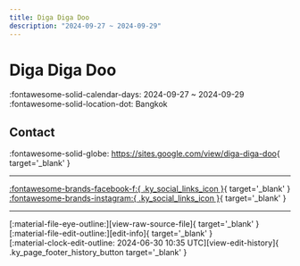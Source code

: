 ```yaml
---
title: Diga Diga Doo
description: "2024-09-27 ~ 2024-09-29"
---
```


# Diga Diga Doo 

:fontawesome-solid-calendar-days: 2024-09-27 ~ 2024-09-29  
:fontawesome-solid-location-dot: Bangkok  

## Contact

:fontawesome-solid-globe: <https://sites.google.com/view/diga-diga-doo>{ target='_blank' }  

---

 [:fontawesome-brands-facebook-f:{ .ky_social_links_icon }](https://www.facebook.com/DigaDigaDooBKK){ target='_blank' } [:fontawesome-brands-instagram:{ .ky_social_links_icon }](https://instagram.com/digadigadoo.bkk){ target='_blank' }

---

<div class="ky_page_footer" markdown>
<div class="ky_page_footer_trailing" markdown="span">
[:material-file-eye-outline:][view-raw-source-file]{ target='_blank' }
[:material-file-edit-outline:][edit-info]{ target='_blank' }
</div>
<div class="ky_page_footer_leading" markdown="span">
[:material-clock-edit-outline: 2024-06-30 10:35 UTC][view-edit-history]{ .ky_page_footer_history_button target='_blank' }
</div>
</div>

[view-raw-source-file]: https://github.com/swingdance/events/blob/main/2024/th_TH/diga-diga-doo-2024.json "View Raw Source File"
[edit-info]: https://github.com/swingdance/events/issues/new?assignees=&labels=update+event&projects=&template=03-update_entity.yml&title=%5B2024%2Fth_TH%5D%20Update%20Event%3A%20Diga%20Diga%20Doo&region=th_TH&year=2024&id=diga-diga-doo-2024&name=Diga%20Diga%20Doo&org_id= "Edit Info"

[view-edit-history]: https://github.com/swingdance/events/commits/main/2024/th_TH/diga-diga-doo-2024.json "View Edit History"
